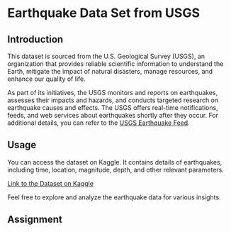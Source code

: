 # Earthquake Data Set from USGS

## Introduction

This dataset is sourced from the U.S. Geological Survey (USGS), an organization that provides reliable scientific information to understand the Earth, mitigate the impact of natural disasters, manage resources, and enhance our quality of life.

As part of its initiatives, the USGS monitors and reports on earthquakes, assesses their impacts and hazards, and conducts targeted research on earthquake causes and effects. The USGS offers real-time notifications, feeds, and web services about earthquakes shortly after they occur. For additional details, you can refer to the [USGS Earthquake Feed](https://earthquake.usgs.gov/earthquakes/feed/).

## Usage

You can access the dataset on Kaggle. It contains details of earthquakes, including time, location, magnitude, depth, and other relevant parameters.

[Link to the Dataset on Kaggle](#) <!-- Replace with the actual Kaggle dataset link -->

Feel free to explore and analyze the earthquake data for various insights.

## Assignment
